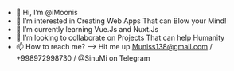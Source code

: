 - 👋 Hi, I’m @iMoonis
- 👀 I’m interested in Creating Web Apps That can Blow your Mind!
- 🌱 I’m currently learning Vue.Js and Nuxt.Js
- 💞️ I’m looking to collaborate on Projects That can help Humanity
- 📫 How to reach me? --> Hit me up Muniss138@gmail.com / +998972998730 / @SinuMi on Telegram
